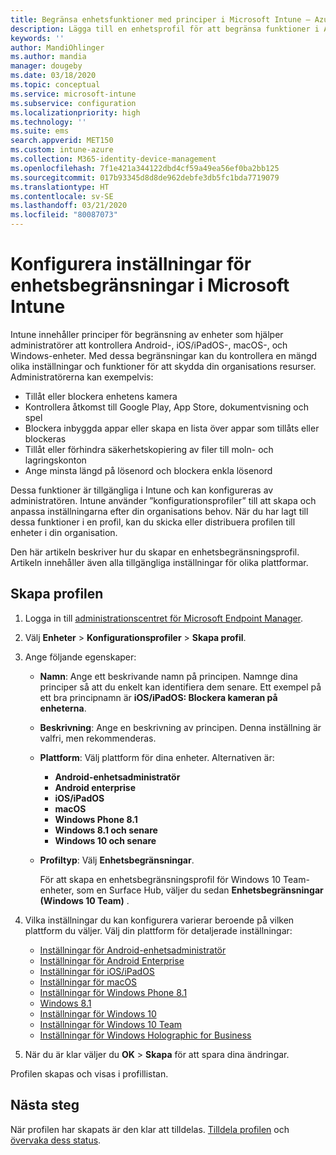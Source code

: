 ```yaml
---
title: Begränsa enhetsfunktioner med principer i Microsoft Intune – Azure | Microsoft Docs
description: Lägga till en enhetsprofil för att begränsa funktioner i Android-enhetsadministratörs-, Android Enterprise-, macOS-, iOS-, iPadOS-, Windows Phone- och Windows 10-enheter i Microsoft Intune.
keywords: ''
author: MandiOhlinger
ms.author: mandia
manager: dougeby
ms.date: 03/18/2020
ms.topic: conceptual
ms.service: microsoft-intune
ms.subservice: configuration
ms.localizationpriority: high
ms.technology: ''
ms.suite: ems
search.appverid: MET150
ms.custom: intune-azure
ms.collection: M365-identity-device-management
ms.openlocfilehash: 7f1e421a344122dbd4cf59a49ea56ef0ba2bb125
ms.sourcegitcommit: 017b93345d8d8de962debfe3db5fc1bda7719079
ms.translationtype: HT
ms.contentlocale: sv-SE
ms.lasthandoff: 03/21/2020
ms.locfileid: "80087073"
---
```

# <a name="configure-device-restriction-settings-in-microsoft-intune"></a>Konfigurera inställningar för enhetsbegränsningar i Microsoft Intune

Intune innehåller principer för begränsning av enheter som hjälper administratörer att kontrollera Android-, iOS/iPadOS-, macOS-, och Windows-enheter. Med dessa begränsningar kan du kontrollera en mängd olika inställningar och funktioner för att skydda din organisations resurser. Administratörerna kan exempelvis:

- Tillåt eller blockera enhetens kamera
- Kontrollera åtkomst till Google Play, App Store, dokumentvisning och spel
- Blockera inbyggda appar eller skapa en lista över appar som tillåts eller blockeras
- Tillåt eller förhindra säkerhetskopiering av filer till moln- och lagringskonton
- Ange minsta längd på lösenord och blockera enkla lösenord

Dessa funktioner är tillgängliga i Intune och kan konfigureras av administratören. Intune använder ”konfigurationsprofiler” till att skapa och anpassa inställningarna efter din organisations behov. När du har lagt till dessa funktioner i en profil, kan du skicka eller distribuera profilen till enheter i din organisation.

Den här artikeln beskriver hur du skapar en enhetsbegränsningsprofil. Artikeln innehåller även alla tillgängliga inställningar för olika plattformar.

## <a name="create-the-profile"></a>Skapa profilen

1. Logga in till [administrationscentret för Microsoft Endpoint Manager](https://go.microsoft.com/fwlink/?linkid=2109431).
2. Välj **Enheter** > **Konfigurationsprofiler** > **Skapa profil**.
3. Ange följande egenskaper:

    - **Namn**: Ange ett beskrivande namn på principen. Namnge dina principer så att du enkelt kan identifiera dem senare. Ett exempel på ett bra principnamn är **iOS/iPadOS: Blockera kameran på enheterna**.
    - **Beskrivning**: Ange en beskrivning av principen. Denna inställning är valfri, men rekommenderas.
    - **Plattform**: Välj plattform för dina enheter. Alternativen är:  

        - **Android-enhetsadministratör**
        - **Android enterprise**
        - **iOS/iPadOS**
        - **macOS**
        - **Windows Phone 8.1**
        - **Windows 8.1 och senare**
        - **Windows 10 och senare**

    - **Profiltyp**: Välj **Enhetsbegränsningar**.

        För att skapa en enhetsbegränsningsprofil för Windows 10 Team-enheter, som en Surface Hub, väljer du sedan **Enhetsbegränsningar (Windows 10 Team)** .

4. Vilka inställningar du kan konfigurera varierar beroende på vilken plattform du väljer. Välj din plattform för detaljerade inställningar:

    - [Inställningar för Android-enhetsadministratör](device-restrictions-android.md)
    - [Inställningar för Android Enterprise](device-restrictions-android-for-work.md)
    - [Inställningar för iOS/iPadOS](device-restrictions-ios.md)
    - [Inställningar för macOS](device-restrictions-macos.md)
    - [Inställningar för Windows Phone 8.1](device-restrictions-windows-phone-8-1.md)
    - [Windows 8.1](device-restrictions-windows-8-1.md)
    - [Inställningar för Windows 10](device-restrictions-windows-10.md)
    - [Inställningar för Windows 10 Team](device-restrictions-windows-10-teams.md)
    - [Inställningar för Windows Holographic for Business](device-restrictions-windows-holographic.md)

5. När du är klar väljer du **OK** > **Skapa** för att spara dina ändringar.

Profilen skapas och visas i profillistan.

## <a name="next-steps"></a>Nästa steg

När profilen har skapats är den klar att tilldelas. [Tilldela profilen](device-profile-assign.md) och [övervaka dess status](device-profile-monitor.md).

<!--  Removing image as part of design review; retaining source until we known the disposition.

## Example of device restriction settings

In this high-level example, you'll create a device restriction policy that blocks the use of the built-in camera app on Android devices.

![How to disable the camera on Android devices](./media/device-restrictions-configure/disable-android-camera.png)

-->
